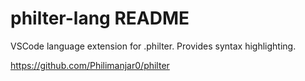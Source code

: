 # philter-lang README
VSCode language extension for .philter. Provides syntax highlighting.

https://github.com/Philimanjar0/philter
